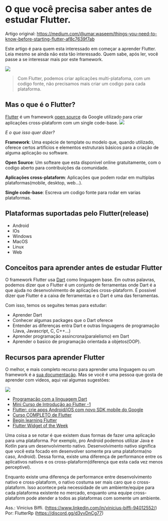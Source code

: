 # O que você precisa saber antes de estudar Flutter.

Artigo original: https://medium.com/@umar.waseem/things-you-need-to-know-before-starting-flutter-af8c7639f7ab

Este artigo é para quem esta interessado em começar a aprender Flutter. Leia mesmo se ainda não esta tão interessado. Quem sabe, após ler, você passe a se interessar mais por este framework.

![](https://miro.medium.com/max/1400/0*0fBuPPp_Y-0PQUgT.jpeg)

> Com Flutter, podemos criar aplicações multi-platafoma, com um codigo fonte, não precisamos mais criar um codigo para cada plataforma.

## Mas o que é o Flutter?

[Flutter](https://flutter.dev) é um framework [open source](https://en.wikipedia.org/wiki/Open-source_software) da Google utilizado para criar aplicações cross-plataform com um single code-base.
![](https://miro.medium.com/max/512/0*f9t_27m9tl0Wl_xd.png)

*E o que isso quer dizer?*

**Framework**: Uma espécie de template ou modelo que, quando utilizado, oferece certos artifícios e elementos estruturais básicos para a criação de alguma aplicação ou software.

**Open Source**: Um softeare que esta disponivel online gratuitamente, com o codigo aberto para contribuições da comunidade.

**Aplicações cross-plataform**: Aplicações que podem rodar em multiplas plataformas(mobile, desktop, web...).

**Single code-base**: Escreva um codigo fonte para rodar em varias plataformas.

## Plataformas suportadas pelo Flutter(release)
- Android
- IOs
- Windows
- MacOS
- Linux
- Web

## Conceitos para aprender antes de estudar Flutter

O framework Flutter usa [Dart](https://dart.dev/) como linguagem base. Em outras palavras, podemos dizer que o Flutter é um conjunto de ferramentas onde Dart é a que ajuda no desenvolvimento de aplicações cross-plataform. É possivel dizer que Flutter é a caixa de ferramentas e o Dart é uma das ferramentas.

Com isso, temos os seguites temas para estudar:

- Aprender Dart
- Conhecer algumas packages que o Dart oferece
- Entender as diferenças entra Dart e outras linguagens de programação (Java, Javascript, C, C++...)
- Aprender programação assincrona(paralelismo) em Dart
- Aprender o basico de programação orientada a objetos(OOP).

## Recursos para aprender Flutter

O melhor, e mais completo recurso para aprender uma linguagem ou um framework é a [sua documentação](https://docs.flutter.dev/).
Mas se você é uma pessoa que gosta de aprender com videos, aqui vai algumas sugestões:

![](https://miro.medium.com/max/1000/0*384oSnFf19L9VuZz.png)

- [Programação com a linguagem Dart](https://www.udemy.com/course/programacao-linguagem-dart/)
- [Mini Curso de Introdução ao Flutter -1](https://www.udemy.com/course/mini-curso-de-introducao-ao-flutter/)
- [Flutter: crie apps Android/iOS com novo SDK mobile do Google](https://www.udemy.com/course/flutter-crie-aplicativos-android-e-ios-com-sdk-mobile-do-google-e-dart/)
- [Curso COMPLETO de Flutter](https://www.youtube.com/watch?v=XeUiJJN0vsE&list=PLlBnICoI-g-d-J57QIz6Tx5xtUDGQdBFB)
- [Begin learning Flutter](https://www.youtube.com/watch?v=4AoFA19gbLo&list=PLjxrf2q8roU3wk7CDw4RfV3mEwOJbjx1k)
- [Flutter Widget of the Week](https://www.youtube.com/watch?v=-Nny8kzW380&list=PLjxrf2q8roU23XGwz3Km7sQZFTdB996iG)

Uma coisa a se notar é que existem duas formas de fazer uma aplicação para uma plataforma. Por exemplo, pro Android podemos utilizar Java e Kotlin para um desenvolvimento nativo. Desenvolvimento nativo significa que você esta focado em desenvolver somente pra uma plataforma(no caso, Android). Dessa forma, existe uma diferença de performance entre os aplicativos nativos e os cross-plataform(diferença que esta cada vez menos perceptivel).

Enquanto existe uma diferença de performance entre desenvolvimento nativo e cross-plataform, o nativo costuma ser mais caro que o cross-plataform. Isso acontece pela necessidade de um ambiente/equipe para cada plataforma existente no mercado, enquanto uma equipe cross-plataform pode atender a todos as plataformas com somente um ambiente.

Ass.: Vinicius Biffi. (https://www.linkedin.com/in/vinicius-biffi-94012552/)
Por: FlutterRp (https://discord.gg/d3yvDnCg77)